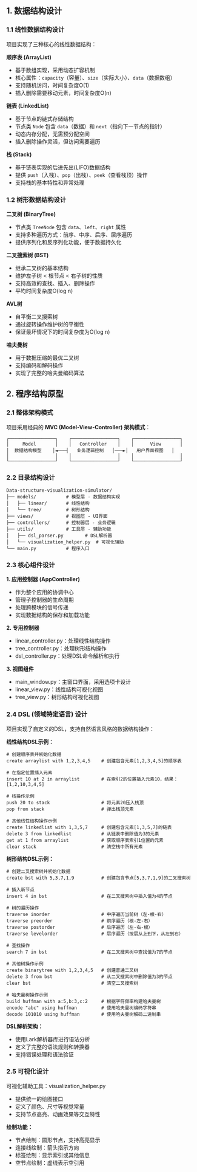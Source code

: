 ## 1. 数据结构设计

### 1.1 线性数据结构设计

项目实现了三种核心的线性数据结构：

**顺序表 (ArrayList)**
- 基于数组实现，采用动态扩容机制
- 核心属性：`capacity`（容量）、`size`（实际大小）、`data`（数据数组）
- 支持随机访问，时间复杂度O(1)
- 插入删除需要移动元素，时间复杂度O(n)

**链表 (LinkedList)**
- 基于节点的链式存储结构
- 节点类 `Node` 包含 `data`（数据）和 `next`（指向下一节点的指针）
- 动态内存分配，无需预分配空间
- 插入删除操作灵活，但访问需要遍历

**栈 (Stack)**
- 基于链表实现的后进先出(LIFO)数据结构
- 提供 `push`（入栈）、`pop`（出栈）、`peek`（查看栈顶）操作
- 支持栈的基本特性和异常处理

### 1.2 树形数据结构设计

**二叉树 (BinaryTree)**
- 节点类 `TreeNode` 包含 `data`、`left`、`right` 属性
- 支持多种遍历方式：前序、中序、后序、层序遍历
- 提供序列化和反序列化功能，便于数据持久化

**二叉搜索树 (BST)**
- 继承二叉树的基本结构
- 维护左子树 < 根节点 < 右子树的性质
- 支持高效的查找、插入、删除操作
- 平均时间复杂度O(log n)

**AVL树**
- 自平衡二叉搜索树
- 通过旋转操作维护树的平衡性
- 保证最坏情况下的时间复杂度为O(log n)

**哈夫曼树**
- 用于数据压缩的最优二叉树
- 支持编码和解码操作
- 实现了完整的哈夫曼编码算法

## 2. 程序结构原型

### 2.1 整体架构模式

项目采用经典的 **MVC (Model-View-Controller) 架构模式**：

```
┌─────────────────┐    ┌─────────────────┐    ┌─────────────────┐
│     Model       │    │   Controller    │    │      View       │
│  数据结构模型    │◄───┤   业务逻辑控制   │───►│   用户界面视图   │
│                 │    │                 │    │                 │
└─────────────────┘    └─────────────────┘    └─────────────────┘
```

### 2.2 目录结构设计

```
Data-structure-visualization-simulator/
├── models/           # 模型层 - 数据结构实现
│   ├── linear/       # 线性结构
│   └── tree/         # 树形结构
├── views/            # 视图层 - UI界面
├── controllers/      # 控制器层 - 业务逻辑
├── utils/            # 工具层 - 辅助功能
│   ├── dsl_parser.py        # DSL解析器
│   └── visualization_helper.py  # 可视化辅助
└── main.py           # 程序入口
```

### 2.3 核心组件设计

**1. 应用控制器 (AppController)**
- 作为整个应用的协调中心
- 管理子控制器的生命周期
- 处理跨模块的信号传递
- 实现数据结构的保存和加载功能

**2. 专用控制器**
- linear_controller.py：处理线性结构操作
- tree_controller.py：处理树形结构操作
- dsl_controller.py：处理DSL命令解析和执行

**3. 视图组件**
- main_window.py：主窗口界面，采用选项卡设计
- linear_view.py：线性结构可视化视图
- tree_view.py：树形结构可视化视图

### 2.4 DSL (领域特定语言) 设计

项目实现了自定义的DSL，支持自然语言风格的数据结构操作：

**线性结构DSL示例：**
```
# 创建顺序表并初始化数据
create arraylist with 1,2,3,4,5    # 创建包含元素[1,2,3,4,5]的顺序表

# 在指定位置插入元素
insert 10 at 2 in arraylist        # 在索引2的位置插入元素10，结果：[1,2,10,3,4,5]

# 栈操作示例
push 20 to stack                   # 将元素20压入栈顶
pop from stack                     # 弹出栈顶元素

# 其他线性结构操作示例
create linkedlist with 1,3,5,7     # 创建包含元素[1,3,5,7]的链表
delete 3 from linkedlist           # 从链表中删除值为3的元素
get at 1 from arraylist            # 获取顺序表索引1位置的元素
clear stack                        # 清空栈中所有元素
```

**树形结构DSL示例：**
```
# 创建二叉搜索树并初始化数据
create bst with 5,3,7,1,9          # 创建包含节点[5,3,7,1,9]的二叉搜索树

# 插入新节点
insert 4 in bst                    # 在二叉搜索树中插入值为4的节点

# 树的遍历操作
traverse inorder                   # 中序遍历当前树（左-根-右）
traverse preorder                  # 前序遍历（根-左-右）
traverse postorder                 # 后序遍历（左-右-根）
traverse levelorder                # 层序遍历（按层从上到下，从左到右）

# 查找操作
search 7 in bst                    # 在二叉搜索树中查找值为7的节点

# 其他树操作示例
create binarytree with 1,2,3,4,5   # 创建普通二叉树
delete 3 from bst                  # 从二叉搜索树中删除值为3的节点
clear bst                          # 清空二叉搜索树

# 哈夫曼树操作示例
build huffman with a:5,b:3,c:2     # 根据字符频率构建哈夫曼树
encode "abc" using huffman         # 使用哈夫曼树编码字符串
decode 101010 using huffman        # 使用哈夫曼树解码二进制串
```

**DSL解析架构：**
- 使用Lark解析器库进行语法分析
- 定义了完整的语法规则和转换器
- 支持错误处理和语法验证

### 2.5 可视化设计

可视化辅助工具：visualization_helper.py

- 提供统一的绘图接口
- 定义了颜色、尺寸等视觉常量
- 支持节点高亮、动画效果等交互特性

**绘制功能：**
- 节点绘制：圆形节点，支持高亮显示
- 连接线绘制：箭头指示方向
- 标签绘制：显示索引或其他信息
- 空节点绘制：虚线表示空引用
        